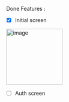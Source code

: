 Done Features : 
- [x] Initial screen
<img width="150px" alt="image" src="https://github.com/Team-LORO/food-mates/assets/24985130/830fcc66-3317-41a4-acaa-fa05b8d43323">
<br />

- [ ] Auth screen 
